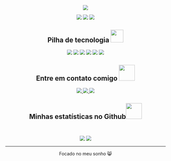 <p align="center">
 
</p align="center">

<p align="center">
 <img src="https://e1.pxfuel.com/desktop-wallpaper/705/445/desktop-wallpaper-autumn-in-the-city-pixel-live-autumn-pixel-art.jpg"/> 
 <!-- <img src="https://badges.pufler.dev/years/lu1zc4rlos"/> -->
  <p align="center">
 <img src="https://badges.pufler.dev/visits/lu1zc4rlos/lu1zc4rlos"/>
 <img src="https://badges.pufler.dev/repos/lu1zc4rlos"/>
 <img src="https://badges.pufler.dev/commits/monthly/lu1zc4rlos" />

</p>

<!-- <p align="center">
  I'm a 3rd year student pursuing Master's in Computer Applications 🎓 from Guru Gobind Singh Indraprastha University 🏛. I'm a passionate learner who's always willing to learn and work across technologies and domains 💡. I love to explore new technologies and leverage them to solve real-life problems ✨. Apart from that I also love to guide and mentor newbies👨🏻‍💻. I'm deep into Web 🕸️ Development.
</p>   -->

<h2 align="center">Pilha de tecnologia <img src="https://cdna.artstation.com/p/assets/images/images/076/610/998/original/miroon-cat.gif?1717393735" width="40"></h2>

<p align="center">
 <img src="https://img.shields.io/badge/C-00599C?style=flat-square&logo=c&logoColor=white"/>
 <img src="https://img.shields.io/badge/-C++-00599C?style=flat-square&logo=c"/>
<img src="https://img.shields.io/badge/-C#-00599C?style=flat-square&logo=c"/>
 <img src="https://img.shields.io/badge/-MySQL-black?style=flat-square&logo=mysql"/>
<img src="https://img.shields.io/badge/-Git-black?style=flat-square&logo=git"/>
<img src="https://img.shields.io/badge/-GitHub-black?style=flat-square&logo=github"/>
</p>

<h2 align="center">Entre em contato comigo <img src="https://media0.giphy.com/media/jqNPzdTTxQfOgOqpO4/source.gif" width="50"></h2>

<p align="center">
<!-- <img src="https://img.shields.io/badge/-ritik-purple?style=flat-square&logo=instagram&logoColor=white&link=https://www.instagram.com/pinkdogg307/"/> -->
<a href="mailto: luiz.programa.carlos@gmail.com">
 <img src="https://img.shields.io/badge/-lu1zc4rlos-c14438?style=flat-square&logo=Gmail&logoColor=white&link=mailto:luiz.programa.carlos@gmail.com"/>
</a>
<a href="https://www.linkedin.com/in/www.linkedin.com/in/luiz-carlos-b335142b6/">
 <img src="https://img.shields.io/badge/-lu1zc4rlos-blue?style=flat-square&logo=Linkedin&logoColor=white&link=https://www.linkedin.com/in/www.linkedin.com/in/
luiz-carlos-b335142b6"/>
</a>
 <a href="https://www.instagram.com/luz_carlo3/">
 <img src="https://img.shields.io/badge/-lu1zc4rlos-blue?style=flat-square&logo=twitter&logoColor=white&link=https://www.instagram.com/luz_carlo3"/>
</a>
</p>

<h2 align="center">
  Minhas estatísticas no Github<img src="https://media.giphy.com/media/VgCDAzcKvsR6OM0uWg/giphy.gif" width="50">
</h2>
 
<br>

<p align = "center">
  <img  src = "https://github-readme-stats.vercel.app/api?username=lu1zc4rlos&show_icons=true&theme=radical&line_height=27">
  <img src = "https://github-readme-stats.vercel.app/api/top-langs/?username=lu1zc4rlos&hide=html,css,java,shaderlab,kotlin,hlsl&theme=radical">
</p>


<hr>
<p align="center">Focado no meu sonho 😸</p>
